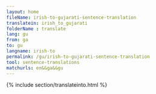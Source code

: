 ```yaml
---
layout: home
fileName: irish-to-gujarati-sentence-translation
translatein: irish_to_gujarati
folderName : translate
lang: gu
from: ga
to: gu
langname: irish-to
permalink: /gu/irish-to-gujarati-sentence-translation
tool: sentence-translations
matchurls: en&&ga&&gu
---
```

{% include section/translateinto.html %}
